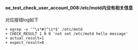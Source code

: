 #### oe_test_check_user_account_008:/etc/motd内没有相关信息

对应报错log如下

```
+ egrep -v '^\s*#|^\s*$' /etc/motd
+ CHECK_RESULT 1 0 0 'not set /etc/motd hello message'
+ actual_result=1
+ expect_result=0
```

### 
